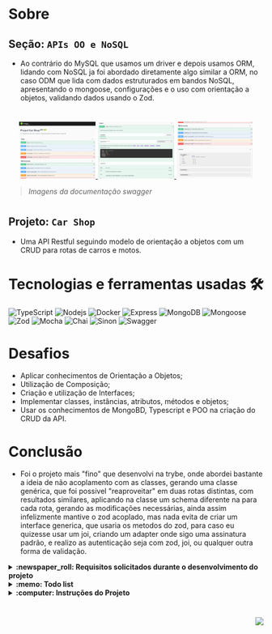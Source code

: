 # Sobre

## Seção: `APIs OO e NoSQL`

- Ao contrário do MySQL que usamos um driver e depois usamos ORM, lidando com NoSQL ja foi abordado diretamente algo similar a ORM, no caso ODM que lida com dados estruturados em bandos NoSQL, apresentando o mongoose, configurações e o uso com orientação a objetos, validando dados usando o Zod.

#
<div align="center">
  <a href="https://raw.githubusercontent.com/davidrogger/trybe-project-car-shop/readme-update/readme-imgs/project_top.webp">
    <img width="30%" src="./readme-imgs/project_top.webp">
  </a>
  <a href="https://raw.githubusercontent.com/davidrogger/trybe-project-car-shop/readme-update/readme-imgs/project_mid.webp">
    <img width="30%" src="./readme-imgs/project_mid.webp">
  </a>
  <a href="https://raw.githubusercontent.com/davidrogger/trybe-project-car-shop/readme-update/readme-imgs/project_bot.webp">
    <img width="30%" src="./readme-imgs/project_bot.webp">
  </a>
</div>

>*Imagens da documentação swagger*
#
## Projeto: `Car Shop`

- Uma API Restful seguindo modelo de orientação a objetos com um CRUD para rotas de carros e motos.

# Tecnologias e ferramentas usadas 🛠

![TypeScript](https://img.shields.io/badge/-TypeScript-235a97?style=flat-square&logo=typescript&logoColor=ffffff)
![Nodejs](https://img.shields.io/badge/-Nodejs-339933?style=flat-square&logo=Node.js&logoColor=ffffff)
![Docker](https://img.shields.io/badge/-Docker-fff?style=flat-square&logo=docker)
![Express](https://img.shields.io/badge/-Express-339999?style=flat-square&logo=express&logoColor=ffffff)
![MongoDB](https://img.shields.io/badge/-MongoDB-b?style=flat-square&logo=MongoDB&logoColor=ffffff)
![Mongoose](https://img.shields.io/badge/-Mongoose-A03333?style=flat-square&logo=Mongoose)
![Zod](https://img.shields.io/badge/-Zod-3068B7?style=flat-square&Zod)
![Mocha](https://img.shields.io/badge/-Mocha-896446?style=flat-square&logo=mocha&logoColor=ffffff)
![Chai](https://img.shields.io/badge/-Chai-a40802?style=flat-square&logo=chai)
![Sinon](https://img.shields.io/badge/-Sinon-a0d3a4?style=flat-square&logo=sinon)
![Swagger](https://img.shields.io/badge/-Swagger-85EA2D?style=flat-square&logo=swagger&logoColor=000)

# Desafios

- Aplicar conhecimentos de Orientação a Objetos;
- Utilização de Composição;
- Criação e utilização de Interfaces;
- Implementar classes, instâncias, atributos, métodos e objetos;
- Usar os conhecimentos de MongoBD, Typescript e POO na criação do CRUD da API.

# Conclusão

- Foi o projeto mais "fino" que desenvolvi na trybe, onde abordei bastante a ideia de não acoplamento com as classes, gerando uma classe genérica, que foi possivel "reaproveitar" em duas rotas distintas, com resultados similares,  aplicando na classe um schema diferente na para cada rota, gerando as modificações necessárias, ainda assim infelizmente mantive o zod acoplado, mas nada evita de criar um interface generica, que usaria os metodos do zod, para caso eu quizesse usar um joi, criando um adapter onde sigo uma assinatura padrão, e realizo as autenticação seja com zod, joi, ou qualquer outra forma de validação.

</details>

<details>
  <summary>
    <strong>
      :newspaper_roll: Requisitos solicitados durante o desenvolvimento do projeto
    </strong>
  </summary>

 
  ### Requisitos
  *Nome* | *Avaliação*
  --- | :---:
  01 - Crie a interface genérica IModel | :heavy_check_mark:
  02 - Crie a interface IVehicle | :heavy_check_mark:
  03 - Crie a interface ICar a partir da interface IVehicle | :heavy_check_mark:
  04 - Crie uma rota para o endpoint /cars onde seja possível cadastrar um novo carro | :heavy_multiplication_x:
  05 - Escreva testes para cobrir 15% da camada de Model | :heavy_multiplication_x:
  06 - Escreva testes para cobrir 15% da camada de Service | :heavy_multiplication_x:
  07 - Escreva testes para cobrir 15% da camada de Controller | :heavy_multiplication_x:
  08 - Crie uma rota para o endpoint /cars onde seja possível listar todos os carros registrados | :heavy_multiplication_x:
  09 - Crie uma rota para o endpoint /cars/id onde seja possível listar um único carro através do seu id | :heavy_multiplication_x:
  10 - Escreva testes para cobrir 30% da camada de Model | :heavy_multiplication_x:
  11 - Escreva testes para cobrir 30% da camada de Service | :heavy_multiplication_x:
  12 - Escreva testes para cobrir 30% da camada de Controller | :heavy_multiplication_x:
  13 - Crie uma rota para o endpoint /cars/id, onde é possível atualizar o registro de um carro através do seu id | :heavy_multiplication_x:
  14 - Escreva testes para cobrir 60% da camada de Model | :heavy_multiplication_x:
  15 - Escreva testes para cobrir 60% da camada de Service | :heavy_multiplication_x:
  16 - Escreva testes para cobrir 60% da camada de Controller | :heavy_multiplication_x:
  17 - Crie uma rota para o endpoint /cars/id para excluir os registros de um carro | :heavy_multiplication_x:
  18 - Crie a interface IMotorcycle a partir da interface IVehicle | :heavy_multiplication_x:
  19 - Crie uma rota para o endpoint /motorcycles onde seja possível cadastrar uma nova moto | :heavy_multiplication_x:
  20 - Crie uma rota para o endpoint /motorcycles onde seja possível listar todas as motos registradas | :heavy_multiplication_x:
  21 - Crie uma rota para o endpoint /motorcycles/id onde seja possível listar uma única moto através do seu id | :heavy_multiplication_x:
  22 - Crie uma rota para o endpoint /motorcycles/id onde é possível atualizar o registro de uma moto através do seu id | :heavy_multiplication_x:
  23 - Crie uma rota para o endpoint /motorcycles/id para excluir os registros de uma moto | :heavy_multiplication_x:



</details>

<details>
  <summary>
    <strong>
      :memo: Todo list
    </strong>
  </summary>

  - [x] - ~~Criar aplicação com base nos requisitos da trybe.~~ ![data](https://badgen.net/badge/delivery/30-07-2022/green)

</details>

<details>
  <summary>
    <strong>
      :computer: Instruções do  Projeto
    </strong>
  </summary>

> ### Importante seguir a ordem apresentada a baixo, para o funcionamento.

<details>
<summary>
  <strong>
    ⚠️ Configurações mínimas para execução do projeto
  </strong>
</summary>

  > - Sistema Operacional Distribuição Unix
  > - Node versão >= 16
  > - Docker
  > - Docker-compose versão >=1.29.2
  > - API Client ([Thunder Client](https://www.thunderclient.com/), [Insomnia](https://insomnia.rest/), [POSTMAN](https://www.postman.com/), ou algum outro de sua preferência)

  </details>

  <details>
  <summary>
    <strong>
      ⚠️ Inicie o docker-compose
    </strong>
  </summary>

  >Após clonar o respositório para iniciar o docker compose, você deve dentro da pasta raiz do projeto usar o comando: `docker-compose up -d`
  >Verifique os containers, usando o comando `docker ps` no terminal. Deve aparecer dois containers com o nome de *trybesmith* e *trybesmith_db*.
  </details>

  <details>
    <summary>
      <strong>
        🗂 Acessando as Rotas
      </strong>
    </summary>

  >Para acessar e testar as rotas:
  >1. Usando algum API Cliente, conforme citado nas configurações mínimas.
  >2. Acessando a documentação gerada pelo swagger `localhost:3000/api-docs`.

  <details>
  <summary>
      <span>Endpoint <code>/cars</code></span>
  </summary>

  ## POST - `localhost:3001/cars`

  > - Rota responsável cadastrar novos carros.
  > - Para cadastrar o carro, é necessário realizar uma requisição POST para URL: `localhost:3001/cars` contendo um corpo json com:
  > - `model` Deve conter no mínimo 3 caracteres, com o modelo do carro.
  > - `year` Deve estrar em 1900 e 2022, com o ano do carro.
  > - `color` Deve ter no mínimo 3 caracteres, com a cor do carro.
  > - `status` Opcional, Deve ser um boolean, definindo se o cara está apto para venda.
  > - `buyValue` Deve ser um valor positivo, com o preço de venda do carro.
  > - `doorsQty` Deve ser um número entre 2 e 4, com a quantidade de portas do carro.
  > - `seatsQty` Deve ser um número entre 2 e 7, com a quantidade de assentos no carro.
    > ### Exemplo:
  >```
  >{
  >  "model": "Toyota Corolla DX",
  >  "year": 1994,
  >  "color": "Prata",
  >  "status": true,
  >  "buyValue": 104500,
  >  "doorsQty": 4,
  >  "seatsQty": 5
  >}
  >```
  > ### Status:
  > - **`201`**: Retorna um json com os dados da partida cadastrada.
  > - **`400`**: Retorna um json com a mensagem apontando preenchimento está incorreto.
  > - **`500`**: Retorna um json com a mensagem indicando o error que ocorreu internamente no servidor.

  # GET - localhost:3001/cars

  > - Rota responsável mostrar todos carros cadastrados.
  > - Para mostrar os carros, é necessário realizar uma requisição GET para URL: `localhost:3001/cars`.
  > ### Status:
  > - **`200`**: Retorna um json com todos carros cadastrados.
  > - **`500`**: Retorna um json com a mensagem indicando o error que ocorreu internamente no servidor.

  # GET - localhost:3001/cars/:id

  > - Rota responsável mostrar detalhes de um carros cadastrado.
  > - Para mostrar o detalhe do carro, é necessário realizar uma requisição GET para URL: `localhost:3001/cars/id`.
  > ### Status:
  > - **`200`**: Retorna um json com os detalhes do carro pela id especificado.
  > - **`400`**: Retorna um json com a falha de requisição ocorrida, normalmente pelo formato incorreto do id.
  > - **`404`**: Retorna um json com messagem de `Object not found`.
  > - **`500`**: Retorna um json com a mensagem indicando o error que ocorreu internamente no servidor.

  ## PUT - `localhost:3001/cars/:id`

  > - Rota responsável atualizar cadastro de um carro.
  > - Para realizar a atualização, é necessário realizar uma requisição PUT para URL: `localhost:3001/cars/:id` com o ID do carro desejado contendo um corpo json com as atualizações desejadas:
  > - `model` Deve conter no mínimo 3 caracteres, com o modelo do carro.
  > - `year` Deve estrar em 1900 e 2022, com o ano do carro.
  > - `color` Deve ter no mínimo 3 caracteres, com a cor do carro.
  > - `status` Opcional, Deve ser um boolean, definindo se o cara está apto para venda.
  > - `buyValue` Deve ser um valor positivo, com o preço de venda do carro.
  > - `doorsQty` Deve ser um número entre 2 e 4, com a quantidade de portas do carro.
  > - `seatsQty` Deve ser um número entre 2 e 7, com a quantidade de assentos no carro.
    > ### Exemplo:
  >```
  >{
  >  "model": "Toyota Corolla DX",
  >  "year": 1994,
  >  "color": "Prata",
  >  "status": true,
  >  "buyValue": 104500,
  >  "doorsQty": 4,
  >  "seatsQty": 5
  >}
  >```
  > ### Status:
  > - **`200`**: Retorna um json com as atualizações realizadas.
  > - **`400`**: Retorna um json com a falha de requisição ocorrida, apontando o local do erro.
  > - **`404`**: Retorna um json com messagem de `Object not found`.
  > - **`500`**: Retorna um json com a mensagem indicando o error que ocorreu internamente no servidor.

  # DELETE - localhost:3001/cars/:id

  > - Rota responsável deletar um cadastro de carro por seu id.
  > - Para deletar, é necessário realizar uma requisição DELETE para URL: `localhost:3001/cars/id`.
  > ### Status:
  > - **`204`**: Retorna status 204 no content.
  > - **`400`**: Retorna um json com a falha de requisição ocorrida, normalmente pelo formato incorreto do id.
  > - **`404`**: Retorna um json com messagem de `Object not found`.
  > - **`500`**: Retorna um json com a mensagem indicando o error que ocorreu internamente no servidor.

  </details>

  <details>
  <summary>
      <span>Endpoint <code>/motorcycles</code></span>
  </summary>

  Segue exatamente os mesmos endpoints de cars, mudando somente o nome do endpoint para motorcycle, e quando lidando com envio de um corpo json é substituido seus campos `doorsQty` e `seatsQty` por, `category` e `engineCapacity`.

  ## POST - `localhost:3000/motorcycles`

  > - Rota responsável cadastrar motos.
  > - Para cadastrar a moto, é necessário realizar uma requisição POST para URL: `localhost:3001/motorcycle` contendo um corpo json com:
  > - `model` Deve conter no mínimo 3 caracteres, com o modelo do carro.
  > - `year` Deve estrar em 1900 e 2022, com o ano do carro.
  > - `color` Deve ter no mínimo 3 caracteres, com a cor do carro.
  > - `status` Opcional, Deve ser um boolean, definindo se o cara está apto para venda.
  > - `buyValue` Deve ser um valor positivo, com o preço de venda do carro.
  > - `category` Deve ser uma das três opções, `Street`, `Custom` ou `Trail`.
  > - `engineCapacity` Deve ser um número positivo, até 2500.
    > ### Exemplo:
  >```
  >{
  >  "model": "Toyota Corolla DX",
  >  "year": 1994,
  >  "color": "Prata",
  >  "status": true,
  >  "buyValue": 104500,
  >  "category": 4,
  >  "engineCapacity": 1000
  >}
  >```
  > ### Status:
  > - **`201`**: Retorna um json com os dados da partida cadastrada.
  > - **`400`**: Retorna um json com a mensagem apontando preenchimento está incorreto.
  > - **`500`**: Retorna um json com a mensagem indicando o error que ocorreu internamente no servidor.

  </details>

  </details>

</details>

#

<div align="right">
  <img src="https://badgen.net/badge/last%20update/22-02-2023/blue">
</div>
